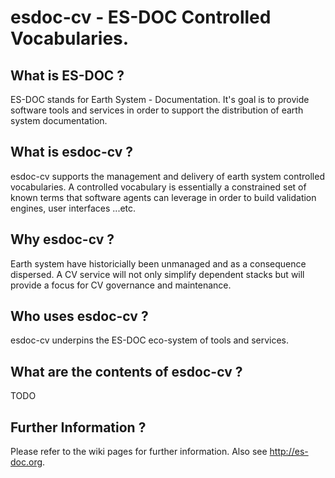 esdoc-cv - ES-DOC Controlled Vocabularies.
===========================================================

What is ES-DOC ?
--------------------------------------

ES-DOC stands for Earth System - Documentation.  It's goal is to provide software tools and services in order to support the distribution of earth system documentation.


What is esdoc-cv ?
--------------------------------------

esdoc-cv supports the management and delivery of earth system controlled vocabularies.  A controlled vocabulary is essentially a constrained set of known terms that software agents can leverage in order to build validation engines, user interfaces ...etc.


Why esdoc-cv ?
--------------------------------------

Earth system have historicially been unmanaged and as a consequence dispersed.  A CV service will not only simplify dependent stacks but will provide a focus for CV governance and maintenance.


Who uses esdoc-cv ?
--------------------------------------

esdoc-cv underpins the ES-DOC eco-system of tools and services.


What are the contents of esdoc-cv ?
--------------------------------------

TODO

Further Information ?
--------------------------------------

Please refer to the wiki pages for further information.  Also see http://es-doc.org.
